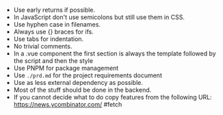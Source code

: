 - Use early returns if possible.
- In JavaScript don't use semicolons but still use them in CSS.
- Use hyphen case in filenames.
- Always use {} braces for ifs.
- Use tabs for indentation.
- No trivial comments.
- In a .vue component the first section is always the template followed by the script and then the style
- Use PNPM for package management
- Use `./prd.md` for the project requirements document
- Use as less external dependency as possible.
- Most of the stuff should be done in the backend.
- If you cannot decide what to do copy features from the following URL: https://news.ycombinator.com/ #fetch